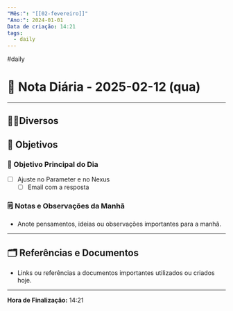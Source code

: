 ```yaml
---
"Mês:": "[[02-fevereiro]]"
"Ano:": 2024-01-01
Data de criação: 14:21
tags:
  - daily
---
```

#daily
# 📅 Nota Diária - 2025-02-12 (qua)
---
## 🤝🏻Diversos

## 🌄 Objetivos
### 🎯 Objetivo Principal do Dia
- [ ] Ajuste no Parameter e no Nexus
	- [ ] Email com a resposta

### 🗒️ Notas e Observações da Manhã
- Anote pensamentos, ideias ou observações importantes para a manhã.
---
## 🗂️ Referências e Documentos
- Links ou referências a documentos importantes utilizados ou criados hoje.

---

**Hora de Finalização:** 14:21
